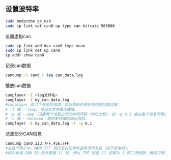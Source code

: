 ## 设置波特率

```bash
sudo modprobe gs_usb
sudo ip link set can0 up type can bitrate 500000
```

设置虚拟can
```bash
sudo ip link add dev can0 type vcan
sudo ip link set up can0
ip addr show can0

```

记录can数据
```bash
candump -l can0 | tee can_data.log
```

播放can数据
```bash
canplayer -I <log文件名>
canplayer -I my_can_data.log
#canplayer 有几个有用的选项，可以帮助你更好地控制回放过程：
# -l 或 --loop：使日志文件循环播放。
# -g 或 --gap：设置两个消息之间的时间间隔（单位为秒），如 -g 0.1 会在每个消息间增加0.1秒的延迟。
# -v 或 --verbose：提供更详细的输出信息。
canplayer -I my_can_data.log -l -g 0.1

```
滤波部分CAN信息
```bash
candump can0,123:7FF,456:7FF
#在这个例子中，掩码 7FF 指的是在比较时会考虑所有位（对于标准帧）。
#因为标准 CAN ID 的长度是 11 位，所以 7FF 就是 11 位都为 1 的二进制数，确保只有完全匹配 123 和 456 的 ID 才会被接收。
```